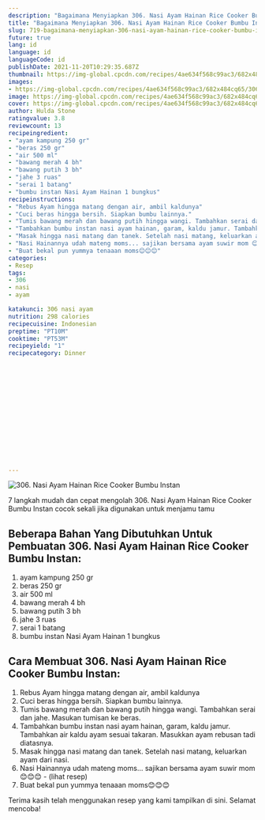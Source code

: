 ```yaml
---
description: "Bagaimana Menyiapkan 306. Nasi Ayam Hainan Rice Cooker Bumbu Instan, Bikin Ngiler"
title: "Bagaimana Menyiapkan 306. Nasi Ayam Hainan Rice Cooker Bumbu Instan, Bikin Ngiler"
slug: 719-bagaimana-menyiapkan-306-nasi-ayam-hainan-rice-cooker-bumbu-instan-bikin-ngiler
future: true
lang: id
language: id
languageCode: id
publishDate: 2021-11-20T10:29:35.687Z 
thumbnail: https://img-global.cpcdn.com/recipes/4ae634f568c99ac3/682x484cq65/306-nasi-ayam-hainan-rice-cooker-bumbu-instan-foto-resep-utama.png
images:
- https://img-global.cpcdn.com/recipes/4ae634f568c99ac3/682x484cq65/306-nasi-ayam-hainan-rice-cooker-bumbu-instan-foto-resep-utama.png
image: https://img-global.cpcdn.com/recipes/4ae634f568c99ac3/682x484cq65/306-nasi-ayam-hainan-rice-cooker-bumbu-instan-foto-resep-utama.png
cover: https://img-global.cpcdn.com/recipes/4ae634f568c99ac3/682x484cq65/306-nasi-ayam-hainan-rice-cooker-bumbu-instan-foto-resep-utama.png
author: Hulda Stone
ratingvalue: 3.8
reviewcount: 13
recipeingredient:
- "ayam kampung 250 gr"
- "beras 250 gr"
- "air 500 ml"
- "bawang merah 4 bh"
- "bawang putih 3 bh"
- "jahe 3 ruas"
- "serai 1 batang"
- "bumbu instan Nasi Ayam Hainan 1 bungkus"
recipeinstructions:
- "Rebus Ayam hingga matang dengan air, ambil kaldunya"
- "Cuci beras hingga bersih. Siapkan bumbu lainnya."
- "Tumis bawang merah dan bawang putih hingga wangi. Tambahkan serai dan jahe. Masukan tumisan ke beras."
- "Tambahkan bumbu instan nasi ayam hainan, garam, kaldu jamur. Tambahkan air kaldu ayam sesuai takaran. Masukkan ayam rebusan tadi diatasnya."
- "Masak hingga nasi matang dan tanek. Setelah nasi matang, keluarkan ayam dari nasi."
- "Nasi Hainannya udah mateng moms... sajikan bersama ayam suwir mom 😊😊😊           (lihat resep)"
- "Buat bekal pun yummya tenaaan moms😊😊😊"
categories:
- Resep
tags:
- 306
- nasi
- ayam

katakunci: 306 nasi ayam 
nutrition: 298 calories
recipecuisine: Indonesian
preptime: "PT10M"
cooktime: "PT53M"
recipeyield: "1"
recipecategory: Dinner


     
    
    
    
    
    
    
    
    
    
    
      
    
---
```



![306. Nasi Ayam Hainan Rice Cooker Bumbu Instan](https://img-global.cpcdn.com/recipes/4ae634f568c99ac3/682x484cq65/306-nasi-ayam-hainan-rice-cooker-bumbu-instan-foto-resep-utama.png)

7 langkah mudah dan cepat mengolah  306. Nasi Ayam Hainan Rice Cooker Bumbu Instan cocok sekali jika digunakan untuk menjamu tamu

<!--inarticleads1-->

## Beberapa Bahan Yang Dibutuhkan Untuk Pembuatan 306. Nasi Ayam Hainan Rice Cooker Bumbu Instan:

1. ayam kampung 250 gr
1. beras 250 gr
1. air 500 ml
1. bawang merah 4 bh
1. bawang putih 3 bh
1. jahe 3 ruas
1. serai 1 batang
1. bumbu instan Nasi Ayam Hainan 1 bungkus



<!--inarticleads2-->

## Cara Membuat 306. Nasi Ayam Hainan Rice Cooker Bumbu Instan:

1. Rebus Ayam hingga matang dengan air, ambil kaldunya
1. Cuci beras hingga bersih. Siapkan bumbu lainnya.
1. Tumis bawang merah dan bawang putih hingga wangi. Tambahkan serai dan jahe. Masukan tumisan ke beras.
1. Tambahkan bumbu instan nasi ayam hainan, garam, kaldu jamur. Tambahkan air kaldu ayam sesuai takaran. Masukkan ayam rebusan tadi diatasnya.
1. Masak hingga nasi matang dan tanek. Setelah nasi matang, keluarkan ayam dari nasi.
1. Nasi Hainannya udah mateng moms... sajikan bersama ayam suwir mom 😊😊😊 -           (lihat resep)
1. Buat bekal pun yummya tenaaan moms😊😊😊




Terima kasih telah menggunakan resep yang kami tampilkan di sini. Selamat mencoba!
